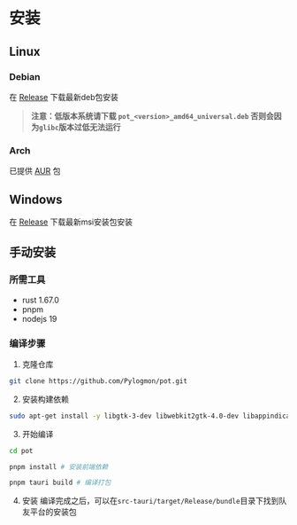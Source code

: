 # 安装
## Linux
### Debian
在 [Release](https://github.com/Pylogmon/pot/releases) 下载最新deb包安装

> **注意：低版本系统请下载 `pot_<version>_amd64_universal.deb` 否则会因为`glibc`版本过低无法运行**

### Arch
已提供 [AUR](https://aur.archlinux.org/packages?O=0&K=pot-translation) 包

## Windows
在 [Release](https://github.com/Pylogmon/pot/releases) 下载最新msi安装包安装
## 手动安装

### 所需工具
- rust 1.67.0
- pnpm
- nodejs 19
### 编译步骤

1. 克隆仓库
```bash
git clone https://github.com/Pylogmon/pot.git
```

2. 安装构建依赖
```bash
sudo apt-get install -y libgtk-3-dev libwebkit2gtk-4.0-dev libappindicator3-dev librsvg2-dev patchelf
```

3. 开始编译
```bash
cd pot

pnpm install # 安装前端依赖

pnpm tauri build # 编译打包
```
4. 安装
编译完成之后，可以在`src-tauri/target/Release/bundle`目录下找到队友平台的安装包

<Vssue :title="$title" :options="{ locale: 'zh' }"/>